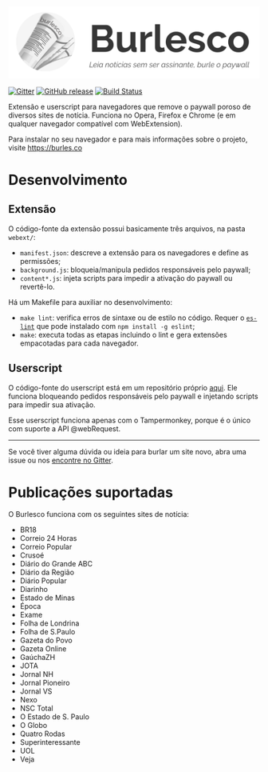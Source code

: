 <p align="center">
  <a href="https://burles.co">
    <img width="533" src="cover.png">
  </a>
</p>

[![Gitter](https://img.shields.io/gitter/room/nwjs/nw.js.svg)](https://gitter.im/rodorgas/burlesco)
[![GitHub release](https://img.shields.io/github/release/burlesco/burlesco.svg)](https://github.com/burlesco/burlesco/releases/latest/)
[![Build Status](https://travis-ci.org/burlesco/burlesco.svg?branch=master)](https://travis-ci.org/burlesco/burlesco)


Extensão e userscript para navegadores que remove o paywall poroso de diversos sites de notícia. Funciona no Opera, Firefox e Chrome (e em qualquer navegador compatível com WebExtension).

Para instalar no seu navegador e para mais informações sobre o projeto, visite https://burles.co

# Desenvolvimento

## Extensão

O código-fonte da extensão possui basicamente três arquivos, na pasta `webext/`:

- `manifest.json`: descreve a extensão para os navegadores e define as permissões;
- `background.js`: bloqueia/manipula pedidos responsáveis pelo paywall;
- `content*.js`: injeta scripts para impedir a ativação do paywall ou revertê-lo.

Há um Makefile para auxiliar no desenvolvimento:

- `make lint`: verifica erros de sintaxe ou de estilo no código. Requer o [`es-lint`](https://github.com/eslint/eslint) que pode instalado com `npm install -g eslint`;
- `make`: executa todas as etapas incluindo o lint e gera extensões empacotadas para cada navegador.

## Userscript

O código-fonte do userscript está em um repositório próprio [aqui](https://github.com/burlesco/userscript). Ele funciona bloqueando pedidos responsáveis pelo paywall e injetando scripts para impedir sua ativação.

Esse userscript funciona apenas com o Tampermonkey, porque é o único com suporte a API @webRequest.

----

Se você tiver alguma dúvida ou ideia para burlar um site novo, abra uma issue ou nos [encontre no Gitter](https://gitter.im/rodorgas/burlesco).

# Publicações suportadas

O Burlesco funciona com os seguintes sites de notícia:

- BR18
- Correio 24 Horas
- Correio Popular
- Crusoé
- Diário do Grande ABC
- Diário da Região
- Diário Popular
- Diarinho
- Estado de Minas
- Época
- Exame
- Folha de Londrina
- Folha de S.Paulo
- Gazeta do Povo
- Gazeta Online
- GaúchaZH
- JOTA
- Jornal NH
- Jornal Pioneiro
- Jornal VS
- Nexo
- NSC Total
- O Estado de S. Paulo
- O Globo
- Quatro Rodas
- Superinteressante
- UOL
- Veja
